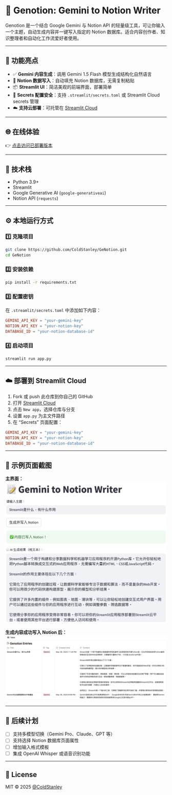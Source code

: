 # 📝 Genotion: Gemini to Notion Writer

Genotion 是一个结合 Google Gemini 与 Notion API 的轻量级工具，可让你输入一个主题，自动生成内容并一键写入指定的 Notion 数据库。适合内容创作者、知识整理者和自动化工作流爱好者使用。

---

## 🚀 功能亮点

- ✅ **Gemini 内容生成**：调用 Gemini 1.5 Flash 模型生成结构化自然语言  
- 🧠 **Notion 数据写入**：自动填充 Notion 数据库，无需复制粘贴  
- 📦 **Streamlit UI**：简洁美观的前端界面，部署简单  
- 🔐 **Secrets 配置安全**：支持 `.streamlit/secrets.toml` 或 Streamlit Cloud secrets 管理  
- ☁️ **支持云部署**：可托管在 [Streamlit Cloud](https://streamlit.io/cloud)

---

## 🌐 在线体验

👉 [点击访问已部署版本](https://gemini-to-notion.streamlit.app)

---

## 🧩 技术栈

- Python 3.9+
- Streamlit
- Google Generative AI (`google-generativeai`)
- Notion API (`requests`)

---

## ⚙️ 本地运行方式

### 1️⃣ 克隆项目

```bash
git clone https://github.com/ColdStanley/GeNotion.git
cd GeNotion
```

### 2️⃣ 安装依赖

```bash
pip install -r requirements.txt
```

### 3️⃣ 配置密钥

在 `.streamlit/secrets.toml` 中添加如下内容：

```toml
GEMINI_API_KEY = "your-gemini-key"
NOTION_API_KEY = "your-notion-key"
DATABASE_ID = "your-notion-database-id"
```

### 4️⃣ 启动项目

```bash
streamlit run app.py
```

---

## ☁️ 部署到 Streamlit Cloud

1. Fork 或 push 此仓库到你自己的 GitHub  
2. 打开 [Streamlit Cloud](https://streamlit.io/cloud)  
3. 点击 `New app`，选择仓库与分支  
4. 设置 `app.py` 为主文件路径  
5. 在 “Secrets” 页面配置：

```toml
GEMINI_API_KEY = "your-gemini-key"
NOTION_API_KEY = "your-notion-key"
DATABASE_ID = "your-notion-database-id"
```

---

## 📌 示例页面截图

**主界面：**
![示例1](./01.png)

**生成内容成功写入 Notion 后：**
![示例2](./02.png)


---

## 🧭 后续计划

- [ ] 支持多模型切换（Gemini Pro、Claude、GPT 等）  
- [ ] 支持选择 Notion 数据库页面属性  
- [ ] 增加输入格式模板  
- [ ] 集成 OpenAI Whisper 或语音识别功能  

---

## 📄 License

MIT © 2025 [@ColdStanley](https://github.com/ColdStanley)
